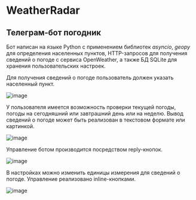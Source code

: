 # WeatherRadar
## Телеграм-бот погодник

Бот написан на языке Python с применением библиотек *asyncio*, *geopy* для определения населенных пунктов, HTTP-запросов для получения сведений о погоде с сервиса OpenWeather, а также БД SQLite для хранения пользовательских настроек.

Для получения сведений о погоде пользователь должен указать населенный пункт.

![image](https://user-images.githubusercontent.com/63463786/177544837-2f3a1a80-d11e-4884-8fdc-dcabc2315603.png)

У пользователя имеется возможность проверки текущей погоды, погоды на сегодняшний или завтрашний день или на неделю. Вывод сведений о погоде может быть реализован в текстовом формате или картинкой.

![image](https://user-images.githubusercontent.com/63463786/177544980-9faf11b5-2c88-4e90-aa1a-7c7ff464307b.png)

Управление ботом производится посредством reply-кнопок.

![image](https://user-images.githubusercontent.com/63463786/177545240-5b9ec032-b128-4d33-a8c3-d6e34c51d8bd.png)

В настройках можно изменить единицы измерения для сведений о погоде. Управление реализовано inline-кнопками.

![image](https://user-images.githubusercontent.com/63463786/177545448-024bece0-147a-41d8-bc78-55d0ae2799ad.png)
